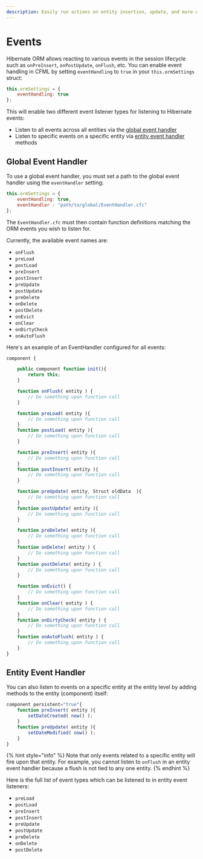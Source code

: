 ```yaml
---
description: Easily run actions on entity insertion, update, and more with event listeners
---
```


# Events

Hibernate ORM allows reacting to various events in the session lifecycle such as `onPreInsert`, `onPostUpdate`, `onFlush`, etc. You can enable event handling in CFML by setting `eventHandling` to `true` in your `this.ormSettings` struct:

```js
this.ormSettings = {
    eventHandling: true
};
```

This will enable two different event listener types for listening to Hibernate events:

* Listen to all events across all entities via the [global event handler](#global-event-handler)
* Listen to specific events on a specific entity via [entity event handler](#entity-event-handler) methods

## Global Event Handler

To use a global event handler, you must set a path to the global event handler using the `eventHandler` setting:

```js
this.ormSettings = {
    eventHandling: true,
    eventHandler : "path/to/global/EventHandler.cfc"
};
```

The `EventHandler.cfc` must then contain function definitions matching the ORM events you wish to listen for.

Currently, the available event names are:

* `onFlush`
* `preLoad`
* `postLoad`
* `preInsert`
* `postInsert`
* `preUpdate`
* `postUpdate`
* `preDelete`
* `onDelete`
* `postDelete`
* `onEvict`
* `onClear`
* `onDirtyCheck`
* `onAutoFlush`

Here's an example of an EventHandler configured for all events:

```js
component {

	public component function init(){
		return this;
	}

	function onFlush( entity ) {
		// Do something upon function call
	}

	function preLoad( entity ){
		// Do something upon function call
	}
	function postLoad( entity ){
		// Do something upon function call
	}

	function preInsert( entity ){
		// Do something upon function call
	}
	function postInsert( entity ){
		// Do something upon function call
	}

	function preUpdate( entity, Struct oldData  ){
		// Do something upon function call
	}
	function postUpdate( entity ){
		// Do something upon function call
	}

	function preDelete( entity ){
		// Do something upon function call
	}	
	function onDelete( entity ) {
		// Do something upon function call
	}
	function postDelete( entity ) {
		// Do something upon function call
	}

	function onEvict() {
		// Do something upon function call
	}
	function onClear( entity ) {
		// Do something upon function call
	}
	function onDirtyCheck( entity ) {
		// Do something upon function call
	}
	function onAutoFlush( entity ) {
		// Do something upon function call
	}
}
```

## Entity Event Handler

You can also listen to events on a specific entity at the entity level by adding methods to the entity (component) itself:

```js
component persistent="true"{
	function preInsert( entity ){
		setDateCreated( now() );
	}
	function preUpdate( entity ){
		setDateModified( now() );
	}
}
```

{% hint style="info" %}
Note that only events related to a specific entity will fire upon that entity. For example, you cannot listen to `onFlush` in an entity event handler because a flush is not tied to any one entity.
{% endhint %}

Here is the full list of event types which can be listened to in entity event listeners:

* `preLoad`
* `postLoad`
* `preInsert`
* `postInsert`
* `preUpdate`
* `postUpdate`
* `preDelete`
* `onDelete`
* `postDelete`